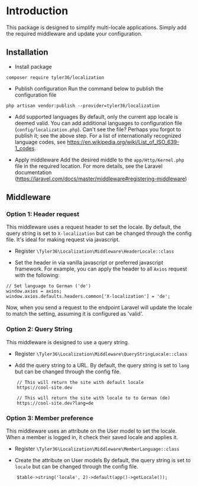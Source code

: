 # Introduction
This package is designed to simplify multi-locale applications.
Simply add the required middleware and update your configuration.

## Installation
- Install package
```
composer require tyler36/localization
```

- Publish configuration
Run the command below to publish the configuration file
```
php artisan vendor:publish --provider=tyler36/localization
```

- Add supported languages
By default, only the current app locale is deemed valid.
You can add additional languages to configuration file (```config/localization.php```). Can't see the file? Perhaps you forgot to publish it; see the above step. For a list of internationally recognized language codes, see https://en.wikipedia.org/wiki/List_of_ISO_639-1_codes.

- Apply middleware
Add the desired middle to the ```app/Http/Kernel.php``` file in the required location. For more details, see the Laravel documentation (https://laravel.com/docs/master/middleware#registering-middleware)


## Middleware

### Option 1: Header request
This middleware uses a request header to set the locale. By default, the query string is set to ```X-localization``` but can be changed through the config file. It's ideal for making request via javascript.

- Register
```\Tyler36\Localization\Middleware\HeaderLocale::class```


- Set the header in via vanilla javascript or preferred javascript framework. For example, you can apply the header to all ```Axios``` request with the following:
```
// Set language to German ('de')
window.axios = axios;
window.axios.defaults.headers.common['X-localization'] = 'de';
```
Now, when you send a request to the endpoint Laravel will update the locale to match the setting, assuming it is configured as 'valid'.


### Option 2: Query String
This middleware is designed to use a query string.

- Register
```\Tyler36\Localization\Middleware\QueryStringLocale::class```

- Add the query string to a URL.
By default, the query string is set to ```lang``` but can be changed through the config file.
```
    // This will return the site with default locale
    https://cool-site.dev

    // This will return the site with locale to to German (de)
    https://cool-site.dev?lang=de
```


### Option 3: Member preference
This middleware uses an attribute on the User model to set the locale. When a member is logged in, it check their saved locale and applies it.

- Register
```\Tyler36\Localization\Middleware\MemberLanguage::class```

- Create the attribute on User models
By default, the query string is set to ```locale``` but can be changed through the config file.
```
    $table->string('locale', 2)->default(app()->getLocale());
```
